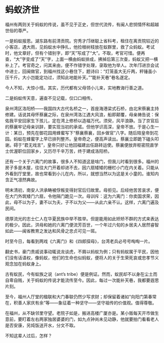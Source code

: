 # 蚂蚁济世

福州有两则关于蚂蚁的传说，虽不见于正史，但世代流传，有闽人悲悯情怀和超越世俗的尊严。 

一是蚂蚁报恩。湖东路有前清贡院。穷秀才邝继聪上省科考，租住在离贡院较近的小客店，遇大雨，见蚂蚁水中挣扎，他捡根树枝放在蚁群里，救了众蚂蚁。考试时，他文章好，但有个错别字，即“天”写成了“大”。不取，考官可惜。便再查，“大”字变成了“天”字，上面一横由蚂蚁排成，拂掉后第三次查，蚂蚁又把一横补上了。考官奇之，问其来由，便不作错字处理，录取他为举人。次年邝进京会试中进士，回闽做官，到福州找这小巷住下，题诗曰：“灯笼虽大无斤两，秤锤虽小压千斤。大小岂能定功过，须知此地能补天。”“能补天巷”巷名遂定。 

今人不知，大惊小怪。其实，历代都有父母领小儿来，实地教诲行善之道。 

二是蚂蚁传天意，遍查不见记载，仅口口相传。 

泉州湾区洛阳桥——我国四大古代名桥之一，首座海港梁式石桥，由北宋蔡襄主持修建。话说其母怀蔡襄之际，在泉州湾洛江遇大风浪，船即颠覆，母亲祷告说：保佑我平安回家生下孩儿，定在湾上修桥以造福万代。须臾，风平浪静。当了京官后的蔡襄牢记母亲训辞，要实现当初的承诺。但他学识高深，皇帝不放。于是心生一计：某日，预先在御花园用蜂蜜写下“蔡襄蔡襄，回乡做官”八字。随后陪皇帝到花园。蚂蚁在蜂蜜字上早已排列整齐。皇帝奇之，便高声读出。蔡襄立即跪下磕头叩谢。碍于“君无戏言”，皇帝只好让他回福建出任路转运使。蔡襄便放弃枢密院直学士优渥职位回家乡，又历尽千辛万苦，终于建成洛阳桥。 

还有一个关于六离门的故事，很多人不知道这是啥门，但我儿时看到很多。福州的房子多是木屋，往往大门开着却进不去，因六扇矮矮的栅栏小门在内关着。只能从外看到厅堂里，故也常看到小儿在内，所以，就想当然以为这是关小童的。谁知内含正气凛然典故。 

明末清初，南安人洪承畴被俘叛变得封官后归故里。母拒见。后经他苦苦哀求，便在大门外筑矮门六扇，令他隔门跪见一次。母训斥：这为六离门：你卖国求荣，因此，母不以为子，妻不以为夫，子不以为父——从此六亲不认。这样，六离门遍及民间。 

德厚流光的志士仁人在华夏民族中举不胜举。但是能用如此矫矫不群的方式来表达的极少。因此，洪母和她的六离门便流芳百世，一个年过六旬的乡居夫人居然睿智如此——闽省教育之发达和风骨之忠贞可见一斑。 

时至今日，每看到两戏《六离门》和《四郎探母》，台湾老兵必号号啕啕一片。 

翻史书，豪门贵戚说事动辄说龙谈虎，不屑以蚂蚁为例；只有蚂蚁属于平民，因他们没有话语权，像蚂蚁，他们的生命也似蚂蚁，便将人的关于生荣死哀或忠孝节义观念加在蚂蚁身上。 

古有蚁民，今有蚁族之说（ant’s tribe）便是例证。然而，蚁民却不以身在尘土而自卑自贱，关于蚂蚁的传说才能流传至今。因此，每过一次能补天巷，我都要遐思片刻。 

至今，福州人厅堂的楹联和大门春联仍然少写求财；却保留着诸如“向阳门第春常在，积善人家庆有余”等——象征着一种坚守——坚守祖传的价值观。值得尊敬。 

在福州，从不缺邻里守望。老院子如是，搬进高楼广厦亦是。某小贩每天开市做生意前，要盯着左右两家独居婆婆的门，如九点钟尚未见动静，他就要拍门看看老人是否安康，另炖饭送开水，分文不取。 

不知这辈人过后，怎样？